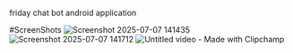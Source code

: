 friday chat bot android application

#ScreenShots
![Screenshot 2025-07-07 141435](https://github.com/user-attachments/assets/08aa75d1-8a91-4c7b-a8a6-7fe33723ec8c)
![Screenshot 2025-07-07 141712](https://github.com/user-attachments/assets/0934b375-aa91-4ecb-a78b-b5526aece800)
![Untitled video - Made with Clipchamp](https://github.com/user-attachments/assets/d5610864-307e-4d7f-8ee7-c6afb64141f6)
